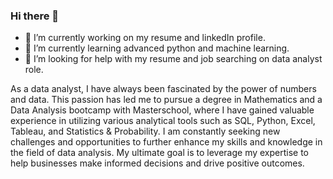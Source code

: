 ### Hi there 👋
- 🔭 I’m currently working on my resume and linkedIn profile.
- 🌱 I’m currently learning advanced python and machine learning.
- 🤔 I’m looking for help with my resume and job searching on data analyst role.

As a data analyst, I have always been fascinated by the power of numbers and data. This passion has led me to pursue a degree in Mathematics and a Data Analysis    bootcamp with Masterschool, where I have gained valuable experience in utilizing various analytical tools such as SQL, Python, Excel, Tableau, and Statistics & Probability. I am constantly seeking new challenges and opportunities to further enhance my skills and knowledge in the field of data analysis. My ultimate goal is to leverage my expertise to help businesses make informed decisions and drive positive outcomes.

